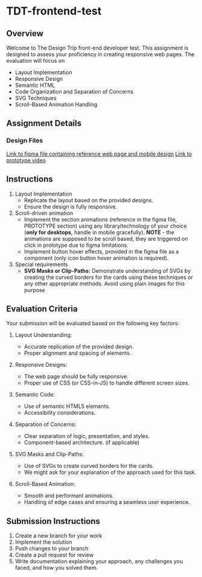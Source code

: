 # TDT-frontend-test

## Overview
Welcome to The Design Trip front-end developer test. This assignment is designed to assess your proficiency in creating responsive web pages. The evaluation will focus on 
- Layout Implementation
- Responsive Design
- Semantic HTML
- Code Organization and Separation of Concerns
- SVG Techniques
- Scroll-Based Animation Handling

## Assignment Details

### Design Files
[Link to figma file containing reference web page and mobile design](https://www.figma.com/design/yVqpv1mbE2z4LXKr6wjieH/TDT_Test-Front-end-dev?node-id=0-1&t=fW0p2oAnzsrNNXMh-0)
[Link to prototype video](https://drive.google.com/file/d/1YfuTa6OS0_95MCQUDwgGzIxU8Kzgb0Di/view?usp=sharing)

## Instructions
1. Layout Implementation 
   - Replicate the layout based on the provided designs.
   - Ensure the design is fully responsive.
2. Scroll-driven animation
   - Implement the section animations (reference in the figma file, PROTOTYPE section) using any library/technology of your choice (**only for desktops**, handle in mobile gracefully). **NOTE** - the animations are supposed to be scroll based, they are triggered on click in prototype due to figma limitations. 
   - Implement button hover effects, provided in the figma file as a component (only icon button hover animation is required). 
3. Special requirements
   - **SVG Masks or Clip-Paths:** Demonstrate understanding of SVGs by creating the curved borders for the cards using these techniques or any other appropriate methods. Avoid using plain images for this purpose

## Evaluation Criteria
Your submission will be evaluated based on the following key factors:

1. Layout Understanding:

   - Accurate replication of the provided design.
   - Proper alignment and spacing of elements.

2. Responsive Designs:

    - The web page should be fully responsive.
    - Proper use of CSS (or CSS-in-JS) to handle different screen sizes.

3. Semantic Code:

    - Use of semantic HTML5 elements.
    - Accessibility considerations.

4. Separation of Concerns:

    - Clear separation of logic, presentation, and styles.
    - Component-based architecture. (if applicable)

5. SVG Masks and Clip-Paths:

    - Use of SVGs to create curved borders for the cards.
    - We might ask for your explanation of the approach used for this task.

6. Scroll-Based Animation:

    - Smooth and performant animations.
    - Handling of edge cases and ensuring a seamless user experience.

## Submission Instructions
1. Create a new branch for your work
2. Implement the solution
3. Push changes to your branch
4. Create a pull request for review
5. Write documentation explaining your approach, any challenges you faced, and how you solved them.
